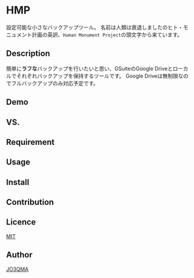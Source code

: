HMP
====

設定可能な小さなバックアップツール。
名前は人類は衰退しましたのヒト・モニュメント計画の英訳、`Human Monument Project`の頭文字から来ています。

## Description
簡単に**ラフな**バックアップを行いたいと思い、GSuiteのGoogle Driveとローカルでそれぞれバックアップを保持するツールです。
Google Driveは無制限なのでフルバックアップのみ対応予定です。

## Demo

## VS. 

## Requirement

## Usage

## Install

## Contribution

## Licence

[MIT](https://github.com/tcnksm/tool/blob/master/LICENCE)

## Author

[JO3QMA](https://github.com/JO3QMA)